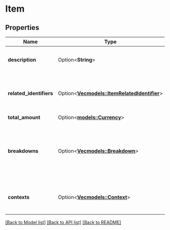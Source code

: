 # Item

## Properties

Name | Type | Description | Notes
------------ | ------------- | ------------- | -------------
**description** | Option<**String**> | Description of items in the transaction | [optional]
**related_identifiers** | Option<[**Vec<models::ItemRelatedIdentifier>**](ItemRelatedIdentifier.md)> | Related Business identifiers of the item in Transaction. | [optional]
**total_amount** | Option<[**models::Currency**](Currency.md)> |  | [optional]
**breakdowns** | Option<[**Vec<models::Breakdown>**](Breakdown.md)> | A list of breakdowns that detail how the total amount is calculated for the transaction. | [optional]
**contexts** | Option<[**Vec<models::Context>**](Context.md)> | List of additional Information about the item. | [optional]

[[Back to Model list]](../README.md#documentation-for-models) [[Back to API list]](../README.md#documentation-for-api-endpoints) [[Back to README]](../README.md)


